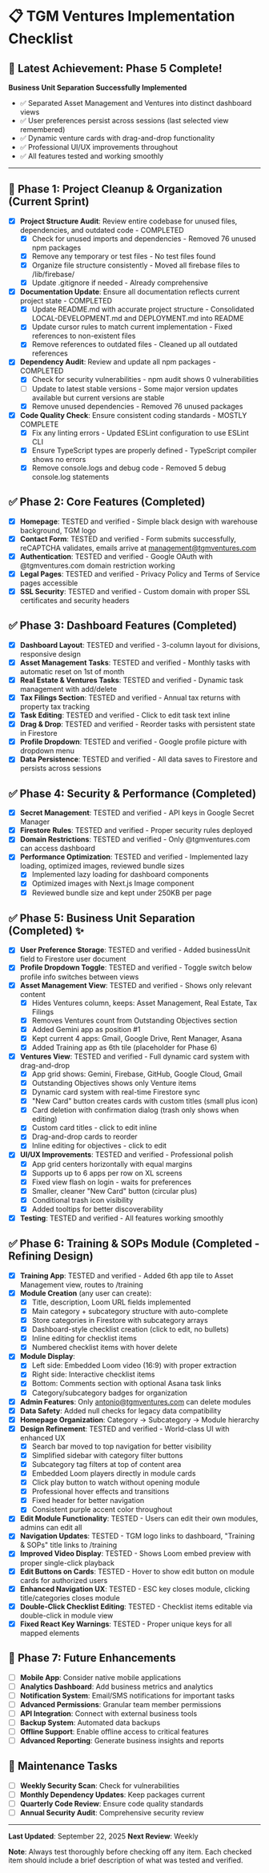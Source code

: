 # 📋 TGM Ventures Implementation Checklist

## 🎉 Latest Achievement: Phase 5 Complete!
**Business Unit Separation Successfully Implemented** 
- ✅ Separated Asset Management and Ventures into distinct dashboard views
- ✅ User preferences persist across sessions (last selected view remembered)
- ✅ Dynamic venture cards with drag-and-drop functionality
- ✅ Professional UI/UX improvements throughout
- ✅ All features tested and working smoothly

---

## 🧹 Phase 1: Project Cleanup & Organization (Current Sprint)
- [x] **Project Structure Audit**: Review entire codebase for unused files, dependencies, and outdated code - COMPLETED
  - [x] Check for unused imports and dependencies - Removed 76 unused npm packages
  - [x] Remove any temporary or test files - No test files found
  - [x] Organize file structure consistently - Moved all firebase files to /lib/firebase/
  - [x] Update .gitignore if needed - Already comprehensive
- [x] **Documentation Update**: Ensure all documentation reflects current project state - COMPLETED
  - [x] Update README.md with accurate project structure - Consolidated LOCAL-DEVELOPMENT.md and DEPLOYMENT.md into README
  - [x] Update cursor rules to match current implementation - Fixed references to non-existent files
  - [x] Remove references to outdated files - Cleaned up all outdated references
- [x] **Dependency Audit**: Review and update all npm packages - COMPLETED
  - [x] Check for security vulnerabilities - npm audit shows 0 vulnerabilities
  - [ ] Update to latest stable versions - Some major version updates available but current versions are stable
  - [x] Remove unused dependencies - Removed 76 unused packages
- [x] **Code Quality Check**: Ensure consistent coding standards - MOSTLY COMPLETE
  - [x] Fix any linting errors - Updated ESLint configuration to use ESLint CLI
  - [x] Ensure TypeScript types are properly defined - TypeScript compiler shows no errors
  - [x] Remove console.logs and debug code - Removed 5 debug console.log statements

## ✅ Phase 2: Core Features (Completed)
- [x] **Homepage**: TESTED and verified - Simple black design with warehouse background, TGM logo
- [x] **Contact Form**: TESTED and verified - Form submits successfully, reCAPTCHA validates, emails arrive at management@tgmventures.com
- [x] **Authentication**: TESTED and verified - Google OAuth with @tgmventures.com domain restriction working
- [x] **Legal Pages**: TESTED and verified - Privacy Policy and Terms of Service pages accessible
- [x] **SSL Security**: TESTED and verified - Custom domain with proper SSL certificates and security headers

## ✅ Phase 3: Dashboard Features (Completed)
- [x] **Dashboard Layout**: TESTED and verified - 3-column layout for divisions, responsive design
- [x] **Asset Management Tasks**: TESTED and verified - Monthly tasks with automatic reset on 1st of month
- [x] **Real Estate & Ventures Tasks**: TESTED and verified - Dynamic task management with add/delete
- [x] **Tax Filings Section**: TESTED and verified - Annual tax returns with property tax tracking
- [x] **Task Editing**: TESTED and verified - Click to edit task text inline
- [x] **Drag & Drop**: TESTED and verified - Reorder tasks with persistent state in Firestore
- [x] **Profile Dropdown**: TESTED and verified - Google profile picture with dropdown menu
- [x] **Data Persistence**: TESTED and verified - All data saves to Firestore and persists across sessions

## ✅ Phase 4: Security & Performance (Completed)
- [x] **Secret Management**: TESTED and verified - API keys in Google Secret Manager
- [x] **Firestore Rules**: TESTED and verified - Proper security rules deployed
- [x] **Domain Restrictions**: TESTED and verified - Only @tgmventures.com can access dashboard
- [x] **Performance Optimization**: TESTED and verified - Implemented lazy loading, optimized images, reviewed bundle sizes
  - [x] Implemented lazy loading for dashboard components
  - [x] Optimized images with Next.js Image component
  - [x] Reviewed bundle size and kept under 250KB per page

## ✅ Phase 5: Business Unit Separation (Completed) ✨
- [x] **User Preference Storage**: TESTED and verified - Added businessUnit field to Firestore user document
- [x] **Profile Dropdown Toggle**: TESTED and verified - Toggle switch below profile info switches between views
- [x] **Asset Management View**: TESTED and verified - Shows only relevant content
  - [x] Hides Ventures column, keeps: Asset Management, Real Estate, Tax Filings
  - [x] Removes Ventures count from Outstanding Objectives section
  - [x] Added Gemini app as position #1
  - [x] Kept current 4 apps: Gmail, Google Drive, Rent Manager, Asana
  - [x] Added Training app as 6th tile (placeholder for Phase 6)
- [x] **Ventures View**: TESTED and verified - Full dynamic card system with drag-and-drop
  - [x] App grid shows: Gemini, Firebase, GitHub, Google Cloud, Gmail
  - [x] Outstanding Objectives shows only Venture items
  - [x] Dynamic card system with real-time Firestore sync
  - [x] "New Card" button creates cards with custom titles (small plus icon)
  - [x] Card deletion with confirmation dialog (trash only shows when editing)
  - [x] Custom card titles - click to edit inline
  - [x] Drag-and-drop cards to reorder
  - [x] Inline editing for objectives - click to edit
- [x] **UI/UX Improvements**: TESTED and verified - Professional polish
  - [x] App grid centers horizontally with equal margins
  - [x] Supports up to 6 apps per row on XL screens
  - [x] Fixed view flash on login - waits for preferences
  - [x] Smaller, cleaner "New Card" button (circular plus)
  - [x] Conditional trash icon visibility
  - [x] Added tooltips for better discoverability
- [x] **Testing**: TESTED and verified - All features working smoothly

## ✅ Phase 6: Training & SOPs Module (Completed - Refining Design)
- [x] **Training App**: TESTED and verified - Added 6th app tile to Asset Management view, routes to /training
- [x] **Module Creation** (any user can create):
  - [x] Title, description, Loom URL fields implemented
  - [x] Main category + subcategory structure with auto-complete
  - [x] Store categories in Firestore with subcategory arrays
  - [x] Dashboard-style checklist creation (click to edit, no bullets)
  - [x] Inline editing for checklist items
  - [x] Numbered checklist items with hover delete
- [x] **Module Display**:
  - [x] Left side: Embedded Loom video (16:9) with proper extraction
  - [x] Right side: Interactive checklist items
  - [x] Bottom: Comments section with optional Asana task links
  - [x] Category/subcategory badges for organization
- [x] **Admin Features**: Only antonio@tgmventures.com can delete modules
- [x] **Data Safety**: Added null checks for legacy data compatibility
- [x] **Homepage Organization**: Category → Subcategory → Module hierarchy
- [x] **Design Refinement**: TESTED and verified - World-class UI with enhanced UX
  - [x] Search bar moved to top navigation for better visibility
  - [x] Simplified sidebar with category filter buttons
  - [x] Subcategory tag filters at top of content area
  - [x] Embedded Loom players directly in module cards
  - [x] Click play button to watch without opening module
  - [x] Professional hover effects and transitions
  - [x] Fixed header for better navigation
  - [x] Consistent purple accent color throughout
- [x] **Edit Module Functionality**: TESTED - Users can edit their own modules, admins can edit all
- [x] **Navigation Updates**: TESTED - TGM logo links to dashboard, "Training & SOPs" title links to /training
- [x] **Improved Video Display**: TESTED - Shows Loom embed preview with proper single-click playback
- [x] **Edit Buttons on Cards**: TESTED - Hover to show edit button on module cards for authorized users
- [x] **Enhanced Navigation UX**: TESTED - ESC key closes module, clicking title/categories closes module
- [x] **Double-Click Checklist Editing**: TESTED - Checklist items editable via double-click in module view
- [x] **Fixed React Key Warnings**: TESTED - Proper unique keys for all mapped elements

## 📱 Phase 7: Future Enhancements
- [ ] **Mobile App**: Consider native mobile applications
- [ ] **Analytics Dashboard**: Add business metrics and analytics
- [ ] **Notification System**: Email/SMS notifications for important tasks
- [ ] **Advanced Permissions**: Granular team member permissions
- [ ] **API Integration**: Connect with external business tools
- [ ] **Backup System**: Automated data backups
- [ ] **Offline Support**: Enable offline access to critical features
- [ ] **Advanced Reporting**: Generate business insights and reports

## 🔧 Maintenance Tasks
- [ ] **Weekly Security Scan**: Check for vulnerabilities
- [ ] **Monthly Dependency Updates**: Keep packages current
- [ ] **Quarterly Code Review**: Ensure code quality standards
- [ ] **Annual Security Audit**: Comprehensive security review

---

**Last Updated**: September 22, 2025
**Next Review**: Weekly

**Note**: Always test thoroughly before checking off any item. Each checked item should include a brief description of what was tested and verified.
